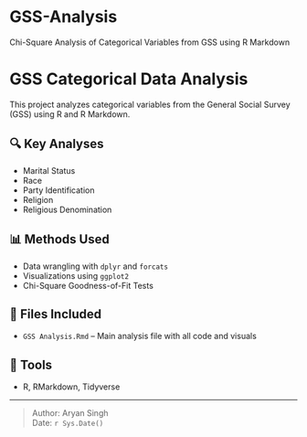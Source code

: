 # GSS-Analysis
Chi-Square Analysis of Categorical Variables from GSS using R Markdown

# GSS Categorical Data Analysis

This project analyzes categorical variables from the General Social Survey (GSS) using R and R Markdown.

## 🔍 Key Analyses
- Marital Status
- Race
- Party Identification
- Religion
- Religious Denomination

## 📊 Methods Used
- Data wrangling with `dplyr` and `forcats`
- Visualizations using `ggplot2`
- Chi-Square Goodness-of-Fit Tests

## 📁 Files Included
- `GSS Analysis.Rmd` – Main analysis file with all code and visuals

## 📌 Tools
- R, RMarkdown, Tidyverse

---

> Author: Aryan Singh  
> Date: `r Sys.Date()`

